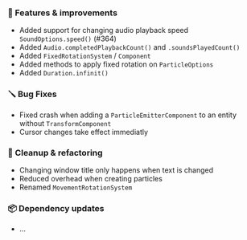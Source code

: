 ### 🚀 Features & improvements

- Added support for changing audio playback speed `SoundOptions.speed()` (#364)
- Added `Audio.completedPlaybackCount()` and `.soundsPlayedCount()`
- Added `FixedRotationSystem` / `Component`
- Added methods to apply fixed rotation on `ParticleOptions`
- Added `Duration.infinit()`

### 🪛 Bug Fixes

- Fixed crash when adding a `ParticleEmitterComponent` to an entity without `TransformComponent`
- Cursor changes take effect immediatly

### 🧽 Cleanup & refactoring

- Changing window title only happens when text is changed
- Reduced overhead when creating particles
- Renamed `MovementRotationSystem`

### 📦 Dependency updates

- ...